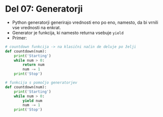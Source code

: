 # Del 07: Generatorji

- Python generatorji generirajo vrednosti eno po eno, namesto, da bi vrnili vse vrednosti na enkrat.
- Generator je funkcija, ki namesto returna vsebuje `yield`
- Primer:
```python
# countdown funkcija -> na klasični način de deluje po želji
def countdown(num):
    print('Starting')
    while num > 0:
        return num
        num -= 1
    print('Stop')

# funkcija s pomočjo generatorjev
def countdown(num):
    print('Starting')
    while num > 0:
        yield num
        num -= 1
    print('Stop')


```